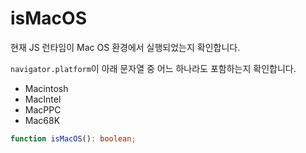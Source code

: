 # isMacOS

현재 JS 런타임이 Mac OS 환경에서 실행되었는지 확인합니다.

`navigator.platform`이 아래 문자열 중 어느 하나라도 포함하는지 확인합니다.

- Macintosh
- MacIntel
- MacPPC
- Mac68K

```typescript
function isMacOS(): boolean;
```
